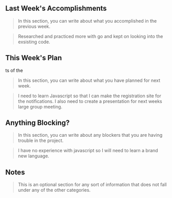## Last Week's Accomplishments

> In this section, you can write about what you accomplished in the previous week.

> Researched and practiced more with go and kept on looking into the exsisting code.

## This Week's Plan
ts of the 
> In this section, you can write about what you have planned for next week.

> I need to learn Javascript so that I can make the registration site for the notifications. I also need to create a presentation for next weeks large group meeting.

## Anything Blocking?

> In this section, you can write about any blockers that you are having trouble in the project.

> I have no experience with javascript so I will need to learn a brand new language.

## Notes

> This is an optional section for any sort of information that does not fall under any of the other categories.
